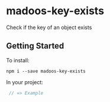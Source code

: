 # madoos-key-exists

Check if the key of an object exists

## Getting Started

To install:

    npm i --save madoos-key-exists

In your project:

``` javascript
 // => Example
```